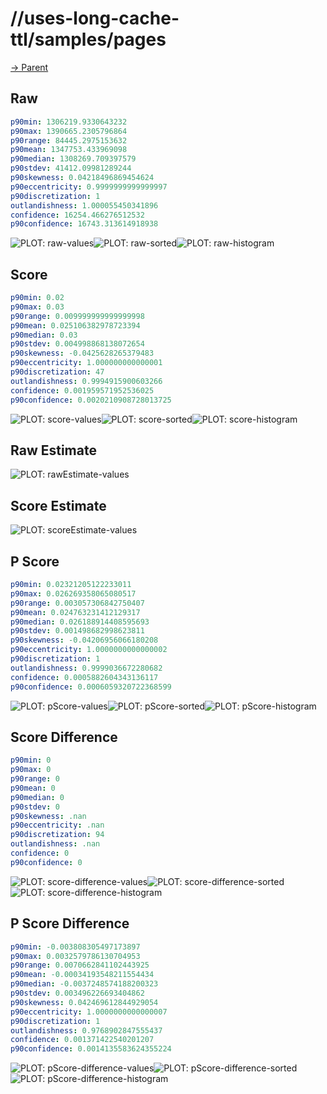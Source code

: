 
# //uses-long-cache-ttl/samples/pages

[→ Parent](../..)


## Raw


```yaml
p90min: 1306219.9330643232
p90max: 1390665.2305796864
p90range: 84445.2975153632
p90mean: 1347753.433969098
p90median: 1308269.709397579
p90stdev: 41412.09981289244
p90skewness: 0.04218496869454624
p90eccentricity: 0.9999999999999997
p90discretization: 1
outlandishness: 1.000055450341896
confidence: 16254.466276512532
p90confidence: 16743.313614918938

```

![PLOT: raw-values](./raw/values.svg)![PLOT: raw-sorted](./raw/sorted.svg)![PLOT: raw-histogram](./raw/histogram.svg)
## Score


```yaml
p90min: 0.02
p90max: 0.03
p90range: 0.009999999999999998
p90mean: 0.025106382978723394
p90median: 0.03
p90stdev: 0.004998868138072654
p90skewness: -0.0425628265379483
p90eccentricity: 1.000000000000001
p90discretization: 47
outlandishness: 0.9994915900603266
confidence: 0.001959571952536025
p90confidence: 0.0020210908728013725

```

![PLOT: score-values](./score/values.svg)![PLOT: score-sorted](./score/sorted.svg)![PLOT: score-histogram](./score/histogram.svg)
## Raw Estimate

![PLOT: rawEstimate-values](./rawEstimate/values.svg)
## Score Estimate

![PLOT: scoreEstimate-values](./scoreEstimate/values.svg)
## P Score


```yaml
p90min: 0.02321205122233011
p90max: 0.026269358065080517
p90range: 0.003057306842750407
p90mean: 0.024763231412129317
p90median: 0.026188914408595693
p90stdev: 0.001498682998623811
p90skewness: -0.04206956066180208
p90eccentricity: 1.0000000000000002
p90discretization: 1
outlandishness: 0.9999036672280682
confidence: 0.0005882604343136117
p90confidence: 0.0006059320722368599

```

![PLOT: pScore-values](./pScore/values.svg)![PLOT: pScore-sorted](./pScore/sorted.svg)![PLOT: pScore-histogram](./pScore/histogram.svg)
## Score Difference


```yaml
p90min: 0
p90max: 0
p90range: 0
p90mean: 0
p90median: 0
p90stdev: 0
p90skewness: .nan
p90eccentricity: .nan
p90discretization: 94
outlandishness: .nan
confidence: 0
p90confidence: 0

```

![PLOT: score-difference-values](./score-difference/values.svg)![PLOT: score-difference-sorted](./score-difference/sorted.svg)![PLOT: score-difference-histogram](./score-difference/histogram.svg)
## P Score Difference


```yaml
p90min: -0.003808305497173897
p90max: 0.0032579786130704953
p90range: 0.0070662841102443925
p90mean: -0.00034193548211554434
p90median: -0.0037248574188200323
p90stdev: 0.003496226693404862
p90skewness: 0.042469612844929054
p90eccentricity: 1.0000000000000007
p90discretization: 1
outlandishness: 0.9768902847555437
confidence: 0.001371422540201207
p90confidence: 0.0014135583624355224

```

![PLOT: pScore-difference-values](./pScore-difference/values.svg)![PLOT: pScore-difference-sorted](./pScore-difference/sorted.svg)![PLOT: pScore-difference-histogram](./pScore-difference/histogram.svg)